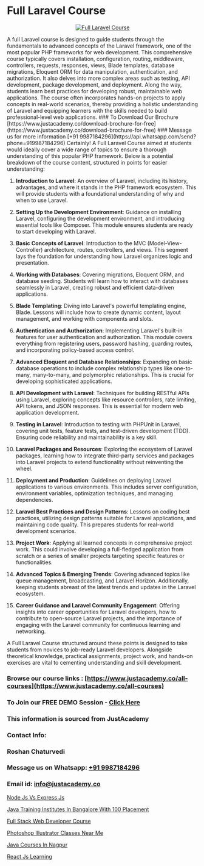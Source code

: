 # Full Laravel Course

<p align="center">
  <a href="https://justacademy.co/course-detail/php-training">
    <img src="https://justacademy.co/storage2/course_image/1676637155_course_image.webp" alt="Full Laravel Course">
  </a>
</p>
A full Laravel course is designed to guide students through the fundamentals to advanced concepts of the Laravel framework, one of the most popular PHP frameworks for web development. This comprehensive course typically covers installation, configuration, routing, middleware, controllers, requests, responses, views, Blade templates, database migrations, Eloquent ORM for data manipulation, authentication, and authorization. It also delves into more complex areas such as testing, API development, package development, and deployment. Along the way, students learn best practices for developing robust, maintainable web applications. The course often incorporates hands-on projects to apply concepts in real-world scenarios, thereby providing a holistic understanding of Laravel and equipping learners with the skills needed to build professional-level web applications.
### To Download Our Brochure [https://www.justacademy.co/download-brochure-for-free](https://www.justacademy.co/download-brochure-for-free)
### Message us for more information [+91 9987184296](https://api.whatsapp.com/send?phone=919987184296)
Certainly! A Full Laravel Course aimed at students would ideally cover a wide range of topics to ensure a thorough understanding of this popular PHP framework. Below is a potential breakdown of the course content, structured in points for easier understanding:

1) **Introduction to Laravel**: An overview of Laravel, including its history, advantages, and where it stands in the PHP framework ecosystem. This will provide students with a foundational understanding of why and when to use Laravel.

2) **Setting Up the Development Environment**: Guidance on installing Laravel, configuring the development environment, and introducing essential tools like Composer. This module ensures students are ready to start developing with Laravel.

3) **Basic Concepts of Laravel**: Introduction to the MVC (Model-View-Controller) architecture, routes, controllers, and views. This segment lays the foundation for understanding how Laravel organizes logic and presentation.

4) **Working with Databases**: Covering migrations, Eloquent ORM, and database seeding. Students will learn how to interact with databases seamlessly in Laravel, creating robust and efficient data-driven applications.

5) **Blade Templating**: Diving into Laravel's powerful templating engine, Blade. Lessons will include how to create dynamic content, layout management, and working with components and slots.

6) **Authentication and Authorization**: Implementing Laravel's built-in features for user authentication and authorization. This module covers everything from registering users, password hashing, guarding routes, and incorporating policy-based access control.

7) **Advanced Eloquent and Database Relationships**: Expanding on basic database operations to include complex relationship types like one-to-many, many-to-many, and polymorphic relationships. This is crucial for developing sophisticated applications.

8) **API Development with Laravel**: Techniques for building RESTful APIs using Laravel, exploring concepts like resource controllers, rate limiting, API tokens, and JSON responses. This is essential for modern web application development.

9) **Testing in Laravel**: Introduction to testing with PHPUnit in Laravel, covering unit tests, feature tests, and test-driven development (TDD). Ensuring code reliability and maintainability is a key skill.

10) **Laravel Packages and Resources**: Exploring the ecosystem of Laravel packages, learning how to integrate third-party services and packages into Laravel projects to extend functionality without reinventing the wheel.

11) **Deployment and Production**: Guidelines on deploying Laravel applications to various environments. This includes server configuration, environment variables, optimization techniques, and managing dependencies.

12) **Laravel Best Practices and Design Patterns**: Lessons on coding best practices, utilizing design patterns suitable for Laravel applications, and maintaining code quality. This prepares students for real-world development scenarios.

13) **Project Work**: Applying all learned concepts in comprehensive project work. This could involve developing a full-fledged application from scratch or a series of smaller projects targeting specific features or functionalities.

14) **Advanced Topics & Emerging Trends**: Covering advanced topics like queue management, broadcasting, and Laravel Horizon. Additionally, keeping students abreast of the latest trends and updates in the Laravel ecosystem.

15) **Career Guidance and Laravel Community Engagement**: Offering insights into career opportunities for Laravel developers, how to contribute to open-source Laravel projects, and the importance of engaging with the Laravel community for continuous learning and networking.

A Full Laravel Course structured around these points is designed to take students from novices to job-ready Laravel developers. Alongside theoretical knowledge, practical assignments, project work, and hands-on exercises are vital to cementing understanding and skill development.

### Browse our course links : [https://www.justacademy.co/all-courses](https://www.justacademy.co/all-courses) 
### To Join our FREE DEMO Session - [Click Here](https://www.justacademy.co/register-for-course-demo)


### This information is sourced from JustAcademy
### Contact Info:
### Roshan Chaturvedi
### Message us on Whatsapp: [+91 9987184296](https://api.whatsapp.com/send?phone=919987184296)
### Email id: [info@justacademy.co](mailto:info@justacademy.co)
                
[Node Js Vs Express Js](https://www.linkedin.com/pulse/node-js-vs-express-justacademy-sunnyvale-osn2c?trackingId=i6B18W28BcfEiLWjBcW04w%3D%3D&lipi=urn%3Ali%3Apage%3Ad_flagship3_company_admin%3Bw3FaZuhqQImafpQ55o%2FftQ%3D%3D)

[Java Training Institutes In Bangalore With 100 Placement](https://www.linkedin.com/pulse/java-training-institutes-bangalore-100-placement-justacademy-london-aa2ff?trackingId=PhSFlFOeidhHNe8LvBFsIQ%3D%3D&lipi=urn%3Ali%3Apage%3Ad_flagship3_company_admin%3B8bhEAS%2F%2FQ963blIb%2F6qnpA%3D%3D)

[Full Stack Web Developer Course](https://medium.com/@ranepooja/full-stack-web-developer-course-a7bf2bedc482)

[Photoshop Illustrator Classes Near Me](https://medium.com/@mistersumit961/photoshop-illustrator-classes-near-me-e55b39eeff1c)

[Java Courses In Nagpur](https://justacademyin.github.io/justacademy/java-courses-in-nagpur)

[React Js Learning](https://justacademyin.github.io/justacademy/react-js-learning)

